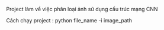 Project làm về việc phân loại ảnh sử dụng cấu trúc mạng CNN

Cách chạy project :
python file_name -i image_path